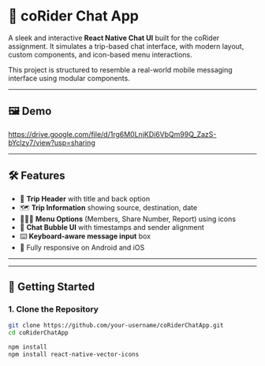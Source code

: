 # 📱 coRider Chat App

A sleek and interactive **React Native Chat UI** built for the coRider assignment. It simulates a trip-based chat interface, with modern layout, custom components, and icon-based menu interactions.

This project is structured to resemble a real-world mobile messaging interface using modular components.

---

## 🖼 Demo

https://drive.google.com/file/d/1rg6M0LnjKDi6VbQm99Q_ZazS-bYclzy7/view?usp=sharing
<!-- Replace this link with your uploaded video on GitHub or YouTube -->

---

## 🛠️ Features

- 🧭 **Trip Header** with title and back option
- 🗺️ **Trip Information** showing source, destination, date
- 🧑‍🤝‍🧑 **Menu Options** (Members, Share Number, Report) using icons
- 💬 **Chat Bubble UI** with timestamps and sender alignment
- ⌨️ **Keyboard-aware message input** box
- 📱 Fully responsive on Android and iOS

---


---

## 🚀 Getting Started

### 1. Clone the Repository

```bash
git clone https://github.com/your-username/coRiderChatApp.git
cd coRiderChatApp

npm install
npm install react-native-vector-icons


